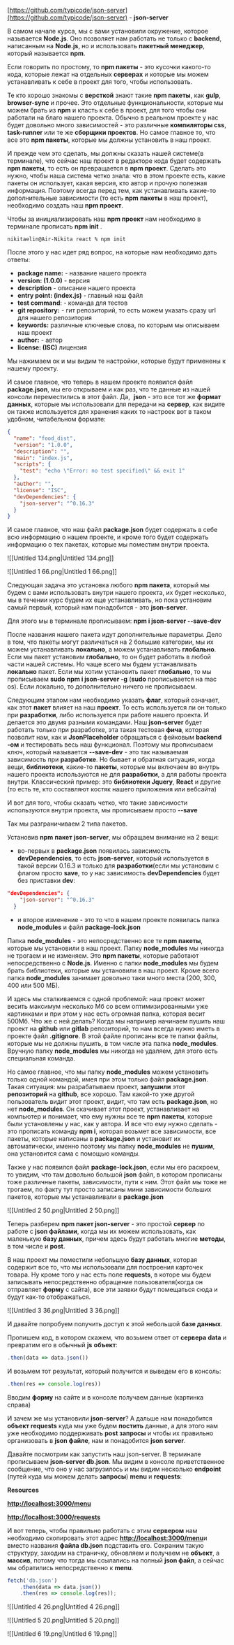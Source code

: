 [https://github.com/typicode/json-server](https://github.com/typicode/json-server) - **json-server**

  

В самом начале курса, мы с вами установили окружение, которое называется **Node.js**. Оно позволяет нам работать не только с **backend**, написанным на **Node.js**, но и использовать **пакетный менеджер**, который называется **npm**.

Если говорить по простому, то **npm пакеты** - это кусочки какого-то кода, которые лежат на отдельных **серверах** и которые мы можем устанавливать к себе в проект для того, чтобы использовать.

Те кто хорошо знакомы с **версткой** знают такие **npm пакеты**, как **gulp**, **browser-sync** и прочее. Это отдельные функциональности, которые мы можем брать из **npm** и класть к себе в проект, для того чтобы они работали на благо нашего проекта. Обычно в реальном проекте у нас будет довольно много зависимостей - это различные **компиляторы css**, **task-runner** или те же **сборщики проектов**. Но самое главное то, что все это **npm пакеты**, которые мы должны установить в наш проект.

И прежде чем это сделать, мы должны сказать нашей системе(в терминале), что сейчас наш проект в редакторе кода будет содержать **npm пакеты**, то есть он превращается в **npm проект**. Сделать это нужно, чтобы наша система четко знала: что в этом проекте есть, какие пакеты он использует, какая версия, кто автор и прочую полезная информация. Поэтому всегда перед тем, как устанавливать какие-то дополнительные зависимости (то есть **npm** **пакеты** в наш проект), необходимо создать наш **npm проект**.

  

Чтобы за инициализировать наш **npm проект** нам необходимо в терминале прописать **npm init** .

```Plain
nikitaelin@Air-Nikita react % npm init
```

После этого у нас идет ряд вопрос, на которые нам необходимо дать ответы:

- **package name:** - название нашего проекта
- **version: (1.0.0)** - версия
- **description** - описание нашего проекта
- **entry point: (index.js)** - главный наш файл
- **test command**: - команда для тестов
- **git repository:** - гит репозиторий, то есть можем указать сразу url для нашего репозитория
- **keywords:** различные ключевые слова, по которым мы описываем наш проект
- **author:** - автор
- **license: (ISC)** лицензия

Мы нажимаем ок и мы видим те настройки, которые будут применены к нашему проекту.

И самое главное, что теперь в нашем проекте появился файл **package.json**, мы его открываем и как раз, что те данные из нашей консоли переместились в этот файл. Да,  **json** - это все тот же **формат данных**, которые мы использовали для передачи на **сервер**, как видите он также используется для хранения каких то настроек вот в таком удобном, читабельном формате:

```JSON
{
  "name": "food_dist",
  "version": "1.0.0",
  "description": "",
  "main": "index.js",
  "scripts": {
    "test": "echo \"Error: no test specified\" && exit 1"
  },
  "author": "",
  "license": "ISC",
  "devDependencies": {
    "json-server": "^0.16.3"
  }
}
```

И самое главное, что наш файл **package.json** будет содержать в себе всю информацию о нашем проекте, и кроме того будет содержать информацию о тех пакетах, которые мы поместим внутри проекта.

![[Untitled 134.png|Untitled 134.png]]

![[Untitled 1 66.png|Untitled 1 66.png]]

Следующая задача это установка любого **npm пакета**, который мы будем с вами использовать внутри нашего проекта, их будет несколько, мы в течении курс будем их еще устанавливать, но пока установим самый первый, который нам понадобится - это **json-server**.

Для этого мы в терминале прописываем: **npm i json-server --save-dev**

После названия нашего пакета идут дополнительные параметры. Дело в том, что пакеты могут различаться на 2 большие категории, мы их можем устанавливать **локально**, а можем устанавливать **глобально**. Если мы пакет установим **глобально**, то он будет работать в любой части нашей системы. Но чаще всего мы будем устанавливать **локально** пакет. Если мы хотим установить пакет **глобально**, то мы прописываем **sudo** **npm i json-server -g** (**sudo** прописывается на mac os). Если локально, то дополнительно ничего не прописываем.

Следующим этапом нам необходимо указать **флаг**, который означает, как этот **пакет** влияет на наш **проект**. То есть используется ли он только при **разработки**, либо используется при работе нашего проекта. И делается это двумя разными командами. Наш **json-server** будет работать только при разработке, эта такая тестовая **фича**, которая позволит нам, как и **JsonPlaceholder** обращаться с фейковым **backend -ом** и тестировать весь наш функционал. Поэтому мы прописываем ключ, который называется **--save-dev** - это так называемая зависимость при **разработке**. Но бывает и обратная ситуация, когда вещи, **библиотеки**, какие-то **пакеты**, которые мы включаем во внутрь нашего проекта используются не для **разработки**, а для работы проекта внутри. Классический пример: это **библиотеки Jquery**, **React** и другие (то есть те, кто составляют костяк нашего приложения или вебсайта)

И вот для того, чтобы сказать четко, что такие зависимости используются внутри проекта, мы прописываем просто **--save**

Так мы разграничиваем 2 типа пакетов.

  

Установив **npm** **пакет** **json-server**, мы обращаем внимание на 2 вещи:

- во-первых в **package.json** появилась зависимость **devDependencies**, то есть **json-server**, который используется в такой версии 0.16.3 и только для **разработки**(если мы установим с флагом просто **save**, то у нас зависимость **devDependencies** будет без приставки **dev**:

```JSON
"devDependencies": {
    "json-server": "^0.16.3"
  }
```

- и второе изменение - это то что в нашем проекте появилась папка **node_modules** и файл **package-lock.json**

Папка **node_modules** - это непосредственно все те **npm пакеты**, которые мы установили в наш проект. Папку **node_modules** мы никогда не трогаем и не изменяем. Это **npm пакеты**, которые работают непосредственно с **Node.js**. Именно с папки **node_modules** мы будем брать библиотеки, которые мы установили в наш проект. Кроме всего папка **node_modules** занимает довольно таки много места (200, 300, 400 или 500 МБ).

И здесь мы сталкиваемся с одной проблемой: наш проект может весить максимум несколько Мб со всем оптимизированными уже картинками и при этом у нас есть огромная папка, которая весит 500Мб. Что же с ней делать? Когда мы например начинаем пушить наш проект на **github** или **gitlab** репозиторий, то нам всегда нужно иметь в проекте файл **.gitignore**. В этой файле прописаны все те папки файлы, которые мы не должны пушить, в том числе эта папка **node_modules**. Вручную папку **node_modules** мы никогда не удаляем, для этого есть специальная команда.

Но самое главное, что мы папку **node_modules** можем установить только одной командой, имея при этом только файл **package.json**. Такая ситуация: мы разрабатываем проект, **запушили** этот **репозиторий** на **github**, все хорошо. Там какой-то уже другой пользователь видит этот проект, видит, что там есть **package.json**, но нет **node_modules**. Он скачивает этот проект, устанавливает на компьютер и понимает, что ему нужны все те **npm** **пакеты**, которые были установлены у нас, как у автора. И все что ему нужно сделать - это прописать команду **npm i**, которая возьмет все зависимости, все пакеты, которые написаны в **package.json** и установит их автоматически, именно поэтому мы папку **node_modules** не **пушим**, она установится сама с помощью команды.

Также у нас появился файл **package-lock.json**, если мы его раскроем, то увидим, что там довольно большой **json** файл, в котором прописаны тоже различные пакеты, зависимости, пути к ним. Этот файл мы тоже не трогаем, по факту тут просто записаны мини зависимости больших пакетов, которые мы устанавливали в **package.json**

![[Untitled 2 50.png|Untitled 2 50.png]]

Теперь разберем **npm пакет json-server** - это простой **сервер** по работе с **json файлами**, когда мы их можем использовать, как маленькую **базу данных**, причем здесь будут работать многие **методы**, в том числе и **post**.

В наш проект мы поместили небольшую **базу данных**, которая содержит все то, что мы использовали для построения карточек товара. Ну кроме того у нас есть поле **requests**, в которе мы будем записывать непосредственно обращение пользователя(когда он отправляет **форму** с сайта), все эти заявки будут помещаться сюда и будут как-то отображаться.

![[Untitled 3 36.png|Untitled 3 36.png]]

И давайте попробуем получить доступ к этой небольшой **базе данных**.

Пропишем код, в котором скажем, что возьмем ответ от **сервера** **data** и превратим его в обычный **js** **объект**:

```JavaScript
.then(data => data.json())
```

И возьмем тот результат, который получится и выведем его в консоль:

```JavaScript
.then(res => console.log(res))
```

Вводим **форму** на сайте и в консоле получаем данные (картинка справа)

И зачем же мы установили **json-server**? А дальше нам понадобится **объект requests** куда мы уже будем **постить** данные, а для этого нам уже необходимо поддерживать **post запросы** и чтобы их правильно организовать в **json файле**, нам и понадобится **json server**.

Давайте посмотрим как запустить наш json-server. В терминале прописываем **json-server db.json**. Мы видим в консоле приветственное сообщение, что оно у нас загрузилось и мы видим несколько **endpoint** (путей куда мы можем делать **запросы**) **menu** и **requests**:

**Resources**

[**http://localhost:3000/menu**](http://localhost:3000/menu)

[**http://localhost:3000/requests**](http://localhost:3000/requests)

И вот теперь, чтобы правильно работать с этим **сервером** нам необходимо скопировать этот адрес [**http://localhost:3000/menu**](http://localhost:3000/menu)и вместо названия **файла db.json** подставить его. Сохраним такую структуру, заходим на страничку, обновляем и получаем не **объект**, а **массив**, потому что тогда мы ссылались на полный **json файл**, а сейчас мы обратились непосредственно к **menu**.

```JavaScript
fetch('db.json')
    .then(data => data.json())
    .then(res => console.log(res));
```

![[Untitled 4 26.png|Untitled 4 26.png]]

![[Untitled 5 20.png|Untitled 5 20.png]]

![[Untitled 6 19.png|Untitled 6 19.png]]